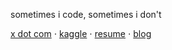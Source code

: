 sometimes i code,  sometimes i don't

[x dot com](https://x.com/CllTheCoder) ⋅ [kaggle](https://www.kaggle.com/carloscll) 
⋅ [resume](https://drive.google.com/file/d/1NKPD06HvXJD4xuCRSxOVXc62XiLO9JeG/view?usp=sharing) ⋅ [blog](https://cllspy.github.io/CllTorch-Blog/) 
